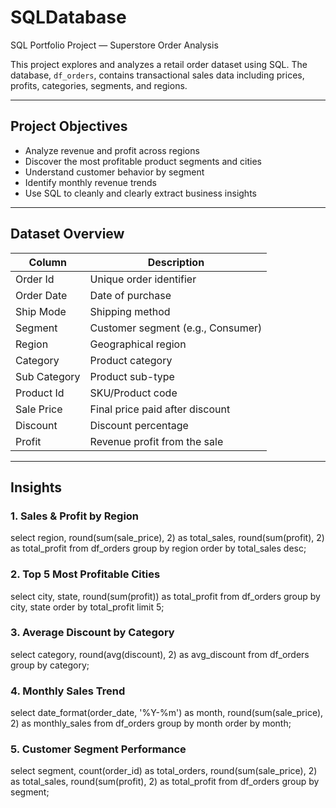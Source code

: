 # SQLDatabase

SQL Portfolio Project — Superstore Order Analysis

This project explores and analyzes a retail order dataset using SQL. The database, `df_orders`, contains transactional sales data including prices, profits, categories, segments, and regions.

---

## Project Objectives

- Analyze revenue and profit across regions
- Discover the most profitable product segments and cities
- Understand customer behavior by segment
- Identify monthly revenue trends
- Use SQL to cleanly and clearly extract business insights

---

## Dataset Overview

| Column         | Description                            |
|----------------|----------------------------------------|
| Order Id       | Unique order identifier                |
| Order Date     | Date of purchase                       |
| Ship Mode      | Shipping method                        |
| Segment        | Customer segment (e.g., Consumer)      |
| Region         | Geographical region                    |
| Category       | Product category                       |
| Sub Category   | Product sub-type                       |
| Product Id     | SKU/Product code                       |
| Sale Price     | Final price paid after discount        |
| Discount       | Discount percentage                    |
| Profit         | Revenue profit from the sale           |

---

## Insights

### 1. Sales & Profit by Region
select 
 region,
 round(sum(sale_price), 2) as total_sales,
 round(sum(profit), 2) as total_profit 
from df_orders
group by region
order by total_sales desc;

### 2. Top 5 Most Profitable Cities
select 
 city,
 state,
 round(sum(profit)) as total_profit
from df_orders
group by city, state
order by total_profit 
limit 5;

### 3. Average Discount by Category
select 
 category, 
 round(avg(discount), 2) as avg_discount 
from df_orders 
group by category;

### 4. Monthly Sales Trend
select 
 date_format(order_date, '%Y-%m') as month,
 round(sum(sale_price), 2) as monthly_sales
from df_orders
group by month
order by month;

### 5. Customer Segment Performance
select 
 segment,
 count(order_id) as total_orders,
 round(sum(sale_price), 2) as total_sales,
 round(sum(profit), 2) as total_profit
from df_orders 
group by segment;

